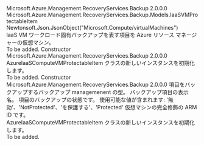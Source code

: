 <Type Name="AzureIaaSComputeVMProtectableItem" FullName="Microsoft.Azure.Management.RecoveryServices.Backup.Models.AzureIaaSComputeVMProtectableItem">
  <TypeSignature Language="C#" Value="public class AzureIaaSComputeVMProtectableItem : Microsoft.Azure.Management.RecoveryServices.Backup.Models.IaaSVMProtectableItem" />
  <TypeSignature Language="ILAsm" Value=".class public auto ansi beforefieldinit AzureIaaSComputeVMProtectableItem extends Microsoft.Azure.Management.RecoveryServices.Backup.Models.IaaSVMProtectableItem" />
  <TypeSignature Language="DocId" Value="T:Microsoft.Azure.Management.RecoveryServices.Backup.Models.AzureIaaSComputeVMProtectableItem" />
  <TypeSignature Language="VB.NET" Value="Public Class AzureIaaSComputeVMProtectableItem&#xA;Inherits IaaSVMProtectableItem" />
  <TypeSignature Language="F#" Value="type AzureIaaSComputeVMProtectableItem = class&#xA;    inherit IaaSVMProtectableItem" />
  <AssemblyInfo>
    <AssemblyName>Microsoft.Azure.Management.RecoveryServices.Backup</AssemblyName>
    <AssemblyVersion>2.0.0.0</AssemblyVersion>
  </AssemblyInfo>
  <Base>
    <BaseTypeName>Microsoft.Azure.Management.RecoveryServices.Backup.Models.IaaSVMProtectableItem</BaseTypeName>
  </Base>
  <Interfaces />
  <Attributes>
    <Attribute>
      <AttributeName>Newtonsoft.Json.JsonObject("Microsoft.Compute/virtualMachines")</AttributeName>
    </Attribute>
  </Attributes>
  <Docs>
    <summary>
            IaaS VM ワークロード固有バックアップを表す項目を Azure リソース マネージャーの仮想マシン。
            </summary>
    <remarks>To be added.</remarks>
  </Docs>
  <Members>
    <Member MemberName=".ctor">
      <MemberSignature Language="C#" Value="public AzureIaaSComputeVMProtectableItem ();" />
      <MemberSignature Language="ILAsm" Value=".method public hidebysig specialname rtspecialname instance void .ctor() cil managed" />
      <MemberSignature Language="DocId" Value="M:Microsoft.Azure.Management.RecoveryServices.Backup.Models.AzureIaaSComputeVMProtectableItem.#ctor" />
      <MemberSignature Language="VB.NET" Value="Public Sub New ()" />
      <MemberType>Constructor</MemberType>
      <AssemblyInfo>
        <AssemblyName>Microsoft.Azure.Management.RecoveryServices.Backup</AssemblyName>
        <AssemblyVersion>2.0.0.0</AssemblyVersion>
      </AssemblyInfo>
      <Parameters />
      <Docs>
        <summary>
            AzureIaaSComputeVMProtectableItem クラスの新しいインスタンスを初期化します。
            </summary>
        <remarks>To be added.</remarks>
      </Docs>
    </Member>
    <Member MemberName=".ctor">
      <MemberSignature Language="C#" Value="public AzureIaaSComputeVMProtectableItem (string backupManagementType = null, string friendlyName = null, string protectionState = null, string virtualMachineId = null);" />
      <MemberSignature Language="ILAsm" Value=".method public hidebysig specialname rtspecialname instance void .ctor(string backupManagementType, string friendlyName, string protectionState, string virtualMachineId) cil managed" />
      <MemberSignature Language="DocId" Value="M:Microsoft.Azure.Management.RecoveryServices.Backup.Models.AzureIaaSComputeVMProtectableItem.#ctor(System.String,System.String,System.String,System.String)" />
      <MemberSignature Language="VB.NET" Value="Public Sub New (Optional backupManagementType As String = null, Optional friendlyName As String = null, Optional protectionState As String = null, Optional virtualMachineId As String = null)" />
      <MemberSignature Language="F#" Value="new Microsoft.Azure.Management.RecoveryServices.Backup.Models.AzureIaaSComputeVMProtectableItem : string * string * string * string -&gt; Microsoft.Azure.Management.RecoveryServices.Backup.Models.AzureIaaSComputeVMProtectableItem" Usage="new Microsoft.Azure.Management.RecoveryServices.Backup.Models.AzureIaaSComputeVMProtectableItem (backupManagementType, friendlyName, protectionState, virtualMachineId)" />
      <MemberType>Constructor</MemberType>
      <AssemblyInfo>
        <AssemblyName>Microsoft.Azure.Management.RecoveryServices.Backup</AssemblyName>
        <AssemblyVersion>2.0.0.0</AssemblyVersion>
      </AssemblyInfo>
      <Parameters>
        <Parameter Name="backupManagementType" Type="System.String" />
        <Parameter Name="friendlyName" Type="System.String" />
        <Parameter Name="protectionState" Type="System.String" />
        <Parameter Name="virtualMachineId" Type="System.String" />
      </Parameters>
      <Docs>
        <param name="backupManagementType">項目をバックアップするバックアップ managemenent の型。</param>
        <param name="friendlyName">バックアップ項目の表示名。</param>
        <param name="protectionState">項目のバックアップの状態です。 使用可能な値が含まれます: '無効'、'NotProtected'、'を保護する'、'Protected'</param>
        <param name="virtualMachineId">仮想マシンの完全修飾の ARM ID です。</param>
        <summary>
            AzureIaaSComputeVMProtectableItem クラスの新しいインスタンスを初期化します。
            </summary>
        <remarks>To be added.</remarks>
      </Docs>
    </Member>
  </Members>
</Type>